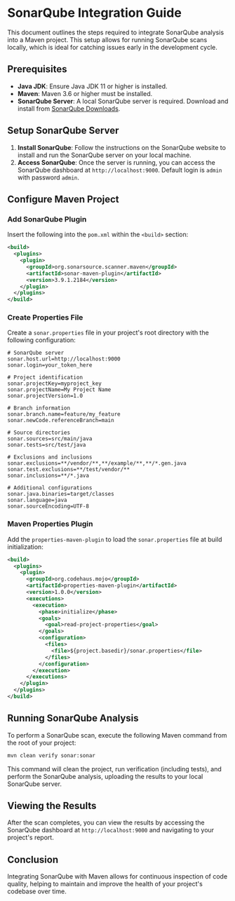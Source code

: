 
# SonarQube Integration Guide

This document outlines the steps required to integrate SonarQube analysis into a Maven project. This setup allows for running SonarQube scans locally, which is ideal for catching issues early in the development cycle.

## Prerequisites

- **Java JDK**: Ensure Java JDK 11 or higher is installed.
- **Maven**: Maven 3.6 or higher must be installed.
- **SonarQube Server**: A local SonarQube server is required. Download and install from [SonarQube Downloads](https://www.sonarqube.org/downloads/).

## Setup SonarQube Server

1. **Install SonarQube**: Follow the instructions on the SonarQube website to install and run the SonarQube server on your local machine.
2. **Access SonarQube**: Once the server is running, you can access the SonarQube dashboard at `http://localhost:9000`. Default login is `admin` with password `admin`.

## Configure Maven Project

### Add SonarQube Plugin

Insert the following into the `pom.xml` within the `<build>` section:

```xml
<build>
  <plugins>
    <plugin>
      <groupId>org.sonarsource.scanner.maven</groupId>
      <artifactId>sonar-maven-plugin</artifactId>
      <version>3.9.1.2184</version>
    </plugin>
  </plugins>
</build>
```

### Create Properties File

Create a `sonar.properties` file in your project's root directory with the following configuration:

```properties
# SonarQube server
sonar.host.url=http://localhost:9000
sonar.login=your_token_here

# Project identification
sonar.projectKey=myproject_key
sonar.projectName=My Project Name
sonar.projectVersion=1.0

# Branch information
sonar.branch.name=feature/my_feature
sonar.newCode.referenceBranch=main

# Source directories
sonar.sources=src/main/java
sonar.tests=src/test/java

# Exclusions and inclusions
sonar.exclusions=**/vendor/**,**/example/**,**/*.gen.java
sonar.test.exclusions=**/test/vendor/**
sonar.inclusions=**/*.java

# Additional configurations
sonar.java.binaries=target/classes
sonar.language=java
sonar.sourceEncoding=UTF-8

```

### Maven Properties Plugin

Add the `properties-maven-plugin` to load the `sonar.properties` file at build initialization:

```xml
<build>
  <plugins>
    <plugin>
      <groupId>org.codehaus.mojo</groupId>
      <artifactId>properties-maven-plugin</artifactId>
      <version>1.0.0</version>
      <executions>
        <execution>
          <phase>initialize</phase>
          <goals>
            <goal>read-project-properties</goal>
          </goals>
          <configuration>
            <files>
              <file>${project.basedir}/sonar.properties</file>
            </files>
          </configuration>
        </execution>
      </executions>
    </plugin>
  </plugins>
</build>
```

## Running SonarQube Analysis

To perform a SonarQube scan, execute the following Maven command from the root of your project:

```bash
mvn clean verify sonar:sonar
```

This command will clean the project, run verification (including tests), and perform the SonarQube analysis, uploading the results to your local SonarQube server.

## Viewing the Results

After the scan completes, you can view the results by accessing the SonarQube dashboard at `http://localhost:9000` and navigating to your project's report.

## Conclusion

Integrating SonarQube with Maven allows for continuous inspection of code quality, helping to maintain and improve the health of your project's codebase over time.
